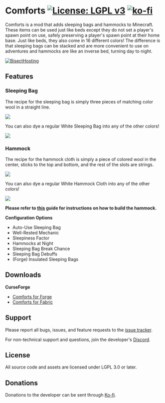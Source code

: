 # Comforts [![License: LGPL v3](https://img.shields.io/badge/License-LGPL%20v3-blue.svg?&style=flat-square)](https://www.gnu.org/licenses/lgpl-3.0) [![ko-fi](https://img.shields.io/badge/Support%20Me-Ko--fi-%23FF5E5B?style=flat-square)](https://ko-fi.com/C0C1NL4O)

Comforts is a mod that adds sleeping bags and hammocks to Minecraft. These items can be used just
like beds except they do not set a player's spawn point on use, safely preserving a player's spawn
point at their home base. Just like beds, they also come in 16 different colors! The difference is
that sleeping bags can be stacked and are more convenient to use on adventures and hammocks are like
an inverse bed, turning day to night.

[![BisectHosting](https://i.postimg.cc/prDcRzJ8/logo-final.png)](https://bisecthosting.com/illusive)

## Features

### Sleeping Bag
The recipe for the sleeping bag is simply three pieces of matching color wool in a straight line.

![](https://i.imgur.com/XuvhkEw.gif)

You can also dye a regular White Sleeping Bag into any of the other colors!

![](https://i.imgur.com/Swms44J.gif)

### Hammock
The recipe for the hammock cloth is simply a piece of colored wool in the center, sticks to the top
and bottom, and the rest of the slots are strings.

![](https://i.imgur.com/UzFmh8S.gif)

You can also dye a regular White Hammock Cloth into any of the other colors!

![](https://i.imgur.com/KaFHstQ.gif)

**Please refer to [this](https://github.com/TheIllusiveC4/Comforts/wiki/Hammocks#building) guide for
instructions on how to build the hammock.**

**Configuration Options**
- Auto-Use Sleeping Bag
- Well-Rested Mechanic
- Sleepiness Factor
- Hammocks at Night
- Sleeping Bag Break Chance
- Sleeping Bag Debuffs
- (Forge) Insulated Sleeping Bags

## Downloads

**CurseForge**
- [Comforts for Forge](https://www.curseforge.com/minecraft/mc-mods/comforts/files)
- [Comforts for Fabric](https://www.curseforge.com/minecraft/mc-mods/comforts-fabric/files)

## Support

Please report all bugs, issues, and feature requests to the
[issue tracker](https://github.com/TheIllusiveC4/Comforts/issues).

For non-technical support and questions, join the developer's [Discord](https://discord.gg/JWgrdwt).

## License

All source code and assets are licensed under LGPL 3.0 or later.

## Donations

Donations to the developer can be sent through [Ko-fi](https://ko-fi.com/C0C1NL4O).
